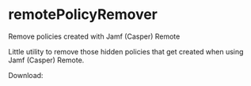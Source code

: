 # remotePolicyRemover
Remove policies created with Jamf (Casper) Remote

Little utility to remove those hidden policies that get created when using Jamf (Casper) Remote.

Download:
